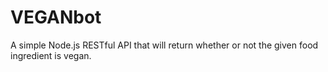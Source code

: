# VEGANbot
A simple Node.js RESTful API that will return whether or not the given food ingredient is vegan. 

